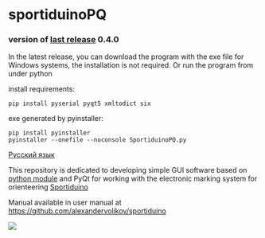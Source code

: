 ﻿# sportiduinoPQ

### version of [last release](https://github.com/alexandervolikov/SportiduinoPQ/releases) 0.4.0

In the latest release, you can download the program with the exe file for Windows systems, the installation is not required. Or run the program from under python 

install requirements:


```commandline
pip install pyserial pyqt5 xmltodict six
```

exe generated by pyinstaller:

```commandline
pip install pyinstaller
pyinstaller --onefile --noconsole SportiduinoPQ.py
```

[Русский язык](https://github.com/alexandervolikov/SportiduinoPQ/blob/master/README.ru.md)

This repository is dedicated to developing simple GUI software based on [python module](https://github.com/alexandervolikov/sportiduinoPython) and PyQt for working with the electronic marking system for orienteering [Sportiduino](
https://github.com/alexandervolikov/sportIDuino)

Manual available in user manual at https://github.com/alexandervolikov/sportiduino

![](https://raw.githubusercontent.com/alexandervolikov/SportiduinoPQ/master/image/main1.JPG)